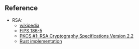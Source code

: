 ## Reference

- RSA:
  - [wikipedia](https://github.com/RustCrypto/RSA/)
  - [FIPS 186-5](https://nvlpubs.nist.gov/nistpubs/FIPS/NIST.FIPS.186-5.pdf)
  - [PKCS #1: RSA Cryptography Specifications Version 2.2](https://www.rfc-editor.org/rfc/rfc8017)
  - [Rust implementation](https://github.com/RustCrypto/RSA/)
